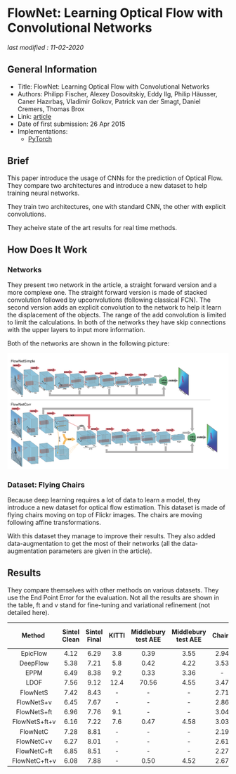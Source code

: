 # FlowNet: Learning Optical Flow with Convolutional Networks

_last modified : 11-02-2020_

## General Information

- Title: FlowNet: Learning Optical Flow with Convolutional Networks
- Authors: Philipp Fischer, Alexey Dosovitskiy, Eddy Ilg, Philip Häusser, Caner Hazırbaş, Vladimir Golkov, Patrick van der Smagt, Daniel Cremers, Thomas Brox
- Link: [article](https://arxiv.org/abs/1504.06852)
- Date of first submission: 26 Apr 2015
- Implementations: 
    - [PyTorch](https://github.com/ClementPinard/FlowNetPytorch)

## Brief

This paper introduce the usage of CNNs for the prediction of Optical Flow. They compare two architectures and introduce a new dataset to help training neural networks.

They train two architectures, one with standard CNN, the other with explicit convolutions.

They acheive state of the art results for real time methods.

## How Does It Work

### Networks

They present two network in the article, a straight forward version and a more complexe one. The straight forward version is made of stacked convolution followed by upconvolutions (following classical FCN). The second version adds an explicit convolution to the network to help it learn the displacement of the objects. The range of the add convolution is limited to limit the calculations. In both of the networks they have skip connections with the upper layers to input more information.

Both of the networks are shown in the following picture:

![network](https://raw.githubusercontent.com/D3lt4lph4/papers/master/docs/images/flow/FlowNet/network.png "network")

### Dataset: Flying Chairs

Because deep learning requires a lot of data to learn a model, they introduce a new dataset for optical flow estimation. This dataset is made of flying chairs moving on top of Flickr images. The chairs are moving following affine transformations.

With this dataset they manage to improve their results. They also added data-augmentation to get the most of their networks (all the data-augmentation parameters are given in the article).

## Results

They compare themselves with other methods on various datasets. They use the End Point Error for the evaluation. Not all the results are shown in the table, ft and v stand for fine-tuning and variational refinement (not detailed here).

| Method | Sintel Clean | Sintel Final | KITTI | Middlebury test AEE | Middlebury test AEE | Chairs | Time (sec) CPU | Time (sec) GPU|
|:-:|:-:|:-:|:-:|:-:|:-:|:-:|:-:|:-:|
| EpicFlow | 4.12 | 6.29 | 3.8 | 0.39 | 3.55 | 2.94 | 16 | - |
| DeepFlow | 5.38 | 7.21 | 5.8 | 0.42 | 4.22 | 3.53 | 17 | - |
| EPPM  | 6.49 | 8.38 | 9.2 | 0.33 | 3.36 | - | - | 0.2 |
| LDOF  | 7.56 | 9.12 | 12.4 | 70.56 | 4.55 | 3.47 | 65 | 2.5 |
| FlowNetS  | 7.42 | 8.43 | - | - | - | 2.71 | - | 0.08 |
| FlowNetS+v | 6.45 | 7.67 | - | - | - | 2.86 | - | 1.05 |
| FlowNetS+ft | 6.96 | 7.76 | 9.1 | - | - | 3.04 | - | 0.08 |
| FlowNetS+ft+v | 6.16 | 7.22 | 7.6 | 0.47 | 4.58 | 3.03 | - | 1.05 |
| FlowNetC | 7.28 | 8.81 | - | - | - | 2.19 | - | 0.15 |
| FlowNetC+v | 6.27 | 8.01 | - | - | - | 2.61 | - | 1.12 |
| FlowNetC+ft | 6.85 | 8.51 | - | - | - | 2.27 | - | 0.15 |
| FlowNetC+ft+v | 6.08 | 7.88 | - | 0.50 | 4.52 | 2.67 | - | 1.12 |